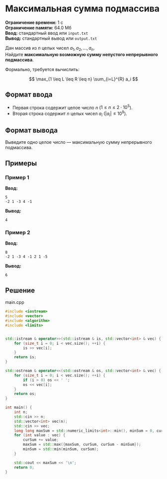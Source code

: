 # Максимальная сумма подмассива

**Ограничение времени:** 1 с  
**Ограничение памяти:** 64.0 Мб  
**Ввод:** стандартный ввод или `input.txt`  
**Вывод:** стандартный вывод или `output.txt`

Дан массив из $n$ целых чисел $a_1, a_2, \dots, a_n$.  
Найдите **максимальную возможную сумму непустого непрерывного подмассива**.

Формально, требуется вычислить:

$$
\max_{1 \leq L \leq R \leq n} \sum_{i=L}^{R} a_i
$$

## Формат ввода

- Первая строка содержит целое число $n$ ($1 \leq n \leq 2 \cdot 10^5$).
- Вторая строка содержит $n$ целых чисел $a_i$ ($|a_i| \leq 10^9$).

## Формат вывода

Выведите одно целое число — максимальную сумму непрерывного подмассива.

## Примеры

### Пример 1

**Ввод:**
```
5
-2 1 -3 4 -1
```

**Вывод:**
```
4
```

### Пример 2

**Ввод:**
```
8
-2 1 -3 4 -1 2 1 -5
```

**Вывод:**
```
6
```
## Решение

main.cpp
```cpp
#include <iostream>
#include <vector>
#include <algorithm>
#include <limits>


std::istream & operator>>(std::istream & is, std::vector<int> & vec) {
    for (size_t i = 0; i < vec.size(); ++i) {
        is >> vec[i];
    }
    return is;
}

std::ostream & operator<<(std::ostream & os, std::vector<int> & vec) {
    for (size_t i = 0; i < vec.size(); ++i) {
        if (i > 0) os << ' ';
        os << vec[i];
    }
    return os;
}

int main() {
    int n;
    std::cin >> n;
    std::vector<int> vec(n);
    std::cin >> vec;
    long long maxSum = std::numeric_limits<int>::min(), minSum = 0, curSum = 0;
    for (int value : vec) {
        curSum += value;
        maxSum = std::max({maxSum, curSum, curSum - minSum});
        minSum = std::min(minSum, curSum);
    }

    std::cout << maxSum << '\n';
    return 0;
}
```
